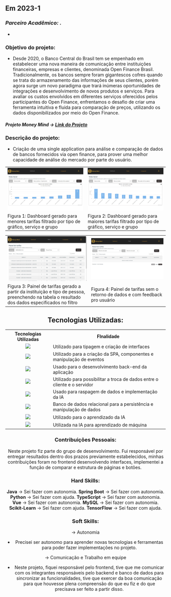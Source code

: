 ## Em 2023-1

### *Parceiro Acadêmico: .*
- 

### Objetivo do projeto:
- Desde 2020, o Banco Central do Brasil tem se empenhado em estabelecer uma nova maneira de comunicação entre instituições financeiras, empresas e clientes, denominada Open Finance Brasil. Tradicionalmente, os bancos sempre foram gigantescos cofres quando se trata do armazenamento das informações de seus clientes, porém agora surge um novo paradigma que trará inúmeras oportunidades de integrações e desenvolvimento de novos produtos e serviços. Para avaliar os custos envolvidos em diferentes serviços oferecidos pelos participantes do Open Finance, enfrentamos o desafio de criar uma ferramenta intuitiva e fluida para comparação de preços, utilizando os dados disponibilizados por meio do Open Finance.

##### Projeto Money Mind → [Link do Projeto](https://github.com/Barbara-BB/FatecAPI-06)

### Descrição do projeto:
- Criação de uma single application para análise e comparação de dados de bancos fornecidos via open finance, para prover uma melhor capacidade de análise do mercado por parte do usuário.

<div align="center">
<table>
  <tr>
    <td align="center"><img src="https://github.com/JulianeFreitass/PortfolioTG/blob/main/imgs/Dashboard.jpg"  width=500/></td>
    <td align="center"><img src="https://github.com/JulianeFreitass/PortfolioTG/blob/main/imgs/MaioresTarifas.png"  width=500/></td>      
  </tr>
   <tr>
     <td width=600>Figura 1: Dashboard gerado para menores tarifas filtrado por tipo de gráfico, serviço e grupo</td>
     <td width=600>Figura 2: Dashboard gerado para maiores tarifas filtrado por tipo de gráfico, serviço e grupo</td>
  </tr>
</table>

<table>
  <tr>
    <td align="center"><img src="https://github.com/JulianeFreitass/PortfolioTG/blob/main/imgs/PaineldeTarifas.jpg" width=500/></td>
    <td align="center"><img src="https://github.com/JulianeFreitass/PortfolioTG/blob/main/imgs/PaineldeTarifasDados.jpg" width=500/></td>      
  </tr>
   <tr>
     <td width=600>Figura 3: Painel de tarifas gerado a partir da instituição e tipo de pessoa, 
      preenchendo na tabela o resultado dos dados especificados no filtro</td>
     <td width=600>Figura 4: Painel de tarifas sem o retorno de dados e com feedback pro usuário</td>
  </tr>
</table>

## Tecnologias Utilizadas:

<table>
    <tr>
        <th>Tecnologias Utilizadas</th>
        <th>FInalidade</th>
    <tr>
        <td align="center"><img src="https://img.shields.io/badge/TypeScript-007ACC?style=for-the-badge&logo=typescript&logoColor=white"/></td>
        <td align="left">Utilizado para tipagem e criação de interfaces</td>
    </tr>
    <tr>
        <td align="center"><img src="https://img.shields.io/badge/Vue.js-35495E?style=for-the-badge&logo=vue.js&logoColor=4FC08D"/</td>
        <td align="left">Utilizado para a criação da SPA, componentes e manipulação de eventos</td>
    </tr>
    <tr>
        <td align="center"><img src="https://img.shields.io/badge/Java-ED8B00?style=for-the-badge&logo=java&logoColor=white"/</td>
        <td align="left">Usado para o desenvolvimento back-end da aplicação</td>
    </tr>
    <tr>
        <td align="center"><img src="https://img.shields.io/badge/Spring-6DB33F?style=for-the-badge&logo=spring&logoColor=white"/</td>
        <td align="left">Utilizado para possibilitar a troca de dados entre o cliente e o servidor</td>
    </tr>
    <tr>
        <td align="center"><img src="https://img.shields.io/badge/Python-3776AB?style=for-the-badge&logo=python&logoColor=white"/</td>
        <td align="left">Usado para raspagem de dados e implementação da IA</td>
    </tr>
    <tr>
        <td align="center"><img src="https://img.shields.io/badge/MySQL-00000F?style=for-the-badge&logo=mysql&logoColor=white"/</td>
        <td align="left">Banco de dados relacional para a persistência e manipulação de dados</td>
    </tr>
    <tr>
        <td align="center"><img src="https://img.shields.io/badge/scikit--learn-%23F7931E.svg?style=for-the-badge&logo=scikit-learn&logoColor=white"/</td>
        <td align="left">Utilizado para o aprendizado da IA</td>
    </tr>
    <tr>
        <td align="center"><img src="https://img.shields.io/badge/TensorFlow-%23FF6F00.svg?style=for-the-badge&logo=TensorFlow&logoColor=white"/</td>
        <td align="left">Utilizada na IA para aprendizado de máquina</td>
    </tr>
</table>

### Contribuições Pessoais:

Neste projeto fiz parte do grupo de desenvolvimento. Fui responsável por entregar resultados dentro dos prazos previamente estabelecidos, minhas contribuições foram no frontend desenvolvendo interfaces, implementei a função de comparar e estrutura de páginas e botões.

### Hard Skills:

**Java** → Sei fazer com autonomia.
**Spring Boot** → Sei fazer com autonomia.
**Python** → Sei fazer com ajuda.
**TypeScript** → Sei fazer com autonomia.
**Vue** → Sei fazer com autonomia.
**MySQL** → Sei fazer com autonomia.
**Scikit-Learn** → Sei fazer com ajuda.
**TensorFlow** → Sei fazer com ajuda.

### Soft Skills:

→ Autonomia

- Precisei ser autonomo para aprender novas tecnologias e ferramentas para poder fazer implementações no projeto.

→ Comunicação e Trabalho em equipe

- Neste projeto, fiquei responsável pelo frontend, tive que me comunicar com os integrantes responsáveis pelo backend e banco de dados para sincronizar as funcionalidades, tive que exercer da boa comunicação para que houvesse plena compreensão do que eu fiz e do que precisava ser feito a partir disso.
